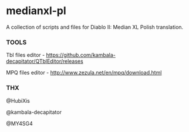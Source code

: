 medianxl-pl
============

A collection of scripts and files for Diablo II: Median XL Polish translation.

### TOOLS ###

Tbl files editor - https://github.com/kambala-decapitator/QTblEditor/releases

MPQ files editor - http://www.zezula.net/en/mpq/download.html

### THX ###

@HubiXis

@kambala-decapitator

@MY4SG4
